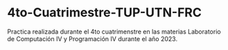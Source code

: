 # 4to-Cuatrimestre-TUP-UTN-FRC
Practica realizada durante el 4to cuatrimenstre en las materias Laboratorio de Computación IV y Programación IV durante el año 2023.
